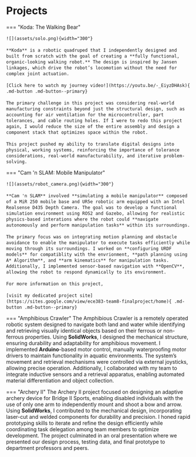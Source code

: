 # Projects 

=== "Koda: The Walking Bear"

    ![](assets/solo.png){width="300"}

    **Koda** is a robotic quadruped that I independently designed and built from scratch with the goal of creating a **fully functional, organic-looking walking robot.** The design is inspired by Jansen linkages, which drive the robot’s locomotion without the need for complex joint actuation.

    [Click here to watch my journey video!](https://youtu.be/-_EiyzDHAsk){ .md-button .md-button--primary}

    The primary challenge in this project was considering real-world manufacturing constraints beyond just the structural design, such as accounting for air ventilation for the microcontroller, part tolerances, and cable routing holes. If I were to redo this project again, I would reduce the size of the entire assembly and design a component stack that optimizes space within the robot. 

    This project pushed my ability to translate digital designs into physical, working systems, reinforcing the importance of tolerance considerations, real-world manufacturability, and iterative problem-solving.

=== "Cam 'n SLAM: Mobile Manipulator"

    ![](assets/robot_camera.png){width="300"}

    **Cam 'n SLAM** involved **simulating a mobile manipulator** composed of a MiR 250 mobile base and UR5e robotic arm equipped with an Intel Realsense D435 Depth Camera. The goal was to develop a functional simulation environment using ROS2 and Gazebo, allowing for realistic physics-based interations where the robot could **navigate autonomously and perform manipulation tasks** within its surroundings.

    The primary focus was on integrating motion planning and obstacle avoidance to enable the manipulator to execute tasks efficiently while moving through its surroundings. I worked on **configuring URDF models** for compatiblity with the envrionment, **path planning using A* Algorithm**, and **arm kinematics** for manipulation tasks. Additionally, I implemented sensor-based navigation with **OpenCV**, allowing the robot to respond dynamically to its environment.

    For more information on this project, 
    
    [visit my dedicated project site](https://sites.google.com/view/ece383-team8-finalproject/home){ .md-button .md-button--primary}

=== "Amphibious Crawler"
    The Amphibious Crawler is a remotely operated robotic system designed to navigate both land and water while identifying and retrieving visually identical objects based on their ferrous or non-ferrous properties. Using **SolidWorks**, I designed the mechanical structure, ensuring durability and adaptability for amphibious movement. I implemented **Arduino**-based motor control, manually waterproofing motor drivers to maintain functionality in aquatic environments. The system’s movement and retrieval mechanisms were controlled via external joysticks, allowing precise operation. Additionally, I collaborated with my team to integrate inductive sensors and a retrieval apparatus, enabling automated material differentiation and object collection.

=== "Archery II"
    The Archery II project focused on designing an adaptive archery device for Bridge II Sports, enabling disabled individuals with the use of only one arm to independently mount and shoot a bow and arrow. Using **SolidWorks**, I contributed to the mechanical design, incorporating laser-cut and welded components for durability and precision. I honed rapid prototyping skills to iterate and refine the design efficiently while coordinating task delegation among team members to optimize development. The project culminated in an oral presentation where we presented our design process, testing data, and final prototype to department professors and peers.